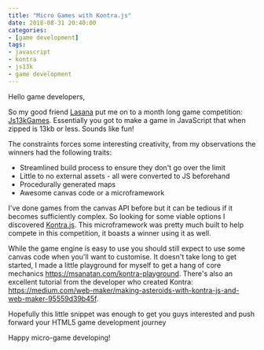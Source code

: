 ```yaml
---
title: "Micro Games with Kontra.js"
date: 2018-08-31 20:40:00
categories:
- [game development]
tags:
- javascript
- kontra
- js13k
- game development
---
```


Hello game developers,

So my good friend <a href="https://twitter.com/metasansana" target="_blank" rel="nofollow noopener noreferrer">Lasana</a> put me on to a month long game competition: <a href="https://js13kgames.com" target="_blank" rel="nofollow noopener noreferrer">Js13kGames</a>. Essentially you got to make a game in JavaScript that when zipped is 13kb or less. Sounds like fun!

The constraints forces some interesting creativity, from my observations the winners had the following traits:

* Streamlined build process to ensure they don't go over the limit
* Little to no external assets - all were converted to JS beforehand
* Procedurally generated maps
* Awesome canvas code or a microframework

I've done games from the canvas API before but it can be tedious if it becomes sufficiently complex. So looking for some viable options I discovered <a href="https://straker.github.io/kontra" target="_blank" rel="nofollow noopener noreferrer">Kontra.js</a>. This microframework was pretty much built to help compete in this competition, it boasts a winner using it as well.

While the game engine is easy to use you should still expect to use some canvas code when you'll want to customise. It doesn't take long to get started, I made a little playground for myself to get a hang of core mechanics <https://msanatan.com/kontra-playground>. There's also an excellent tutorial from the developer who created Kontra: <a href="https://medium.com/web-maker/making-asteroids-with-kontra-js-and-web-maker-95559d39b45f" target="_blank" rel="nofollow noopener noreferrer">https://medium.com/web-maker/making-asteroids-with-kontra-js-and-web-maker-95559d39b45f</a>.

Hopefully this little snippet was enough to get you guys interested and push forward your HTML5 game development journey

Happy micro-game developing!
